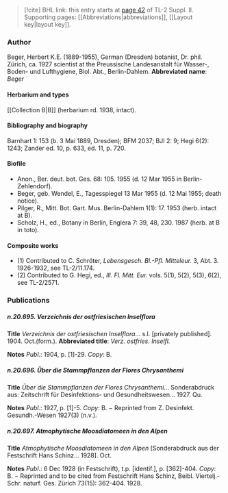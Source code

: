 > [!cite] BHL link: this entry starts at [page 42](https://www.biodiversitylibrary.org/page/33265239) of TL-2 Suppl. II.
> Supporting pages: [[Abbreviations|abbreviations]], [[Layout key|layout key]].

### Author

Beger, Herbert K.E. (1889-1955), German (Dresden) botanist, Dr. phil. Zürich, ca. 1927 scientist at the Preussische Landesanstalt für Wasser-, Boden- und Lufthygiene, Biol. Abt., Berlin-Dahlem. 
**Abbreviated name**: *Beger*

#### Herbarium and types

[[Collection B|B]] (herbarium rd. 1938, intact).

#### Bibliography and biography

Barnhart 1: 153 (b. 3 Mai 1889, Dresden); BFM 2037; BJI 2: 9; Hegi 6(2): 1243; Zander ed. 10, p. 633, ed. 11, p. 720.

#### Biofile

- Anon., Ber. deut. bot. Ges. 68: 105. 1955 (d. 12 Mar 1955 in Berlin-Zehlendorf).
- Beger, geb. Wendel, E., Tagesspiegel 13 Mar 1955 (d. 12 Mai 1955; death notice).
- Pilger, R., Mitt. Bot. Gart. Mus. Berlin-Dahlem 1(1): 17. 1953 (herb. intact at B).
- Scholz, H., ed., Botany in Berlin, Englera 7: 39, 48, 230. 1987 (herb. at B in toto).

#### Composite works

- (1) Contributed to C. Schröter, *Lebensgesch. Bl.-Pfl. Mitteleur.* 3, Abt. 3. 1926-1932, see TL-2/11.174.
- (2) Contributed to G. Hegi, ed., *Ill. Fl. Mitt. Eur.* vols. 5(1), 5(2), 5(3), 6(2), see TL-2/2571.

### Publications

##### n.20.695. Verzeichnis der ostfriesischen Inselflora

**Title**
*Verzeichnis der ostfriesischen Inselflora*... s.l. \[privately published\]. 1904. Oct.(form.).
**Abbreviated title**: *Verz. ostfries. Inselfl.*

**Notes**
*Publ*.: 1904, p. \[1\]-29. *Copy*: B.

##### n.20.696. Über die Stammpflanzen der Flores Chrysanthemi

**Title**
*Über die Stammpflanzen der Flores Chrysanthemi*... Sonderabdruck aus: Zeitschrift für Desinfektions- und Gesundheitswesen... 1927. Qu.

**Notes**
*Publ*.: 1927, p. \[1\]-5. *Copy*: B. − Reprinted from Z. Desinfekt. Gesundh.-Wesen 1927(3) (n.v.).

##### n.20.697. Atmophytische Moosdiatomeen in den Alpen

**Title**
*Atmophytische Moosdiatomeen in den Alpen* \[Sonderabdruck aus der Festschrift Hans Schinz... 1928\]. Oct.

**Notes**
*Publ*.: 6 Dec 1928 (in Festschrift), t.p. \[identif.\], p. \[362\]-404. *Copy*: B. − Reprinted and to be cited from Festschrift Hans Schinz, Beibl. Viertelj.-Schr. naturf. Ges. Zürich 73(15): 362-404. 1928.


